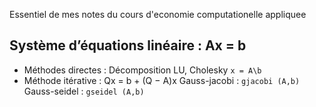 Essentiel de mes notes du cours d'economie computationelle appliquee

## Système d’équations linéaire : Ax = b

* Méthodes directes : Décomposition LU, Cholesky
  `x = A\b`
* Méthode itérative : Qx = b + (Q − A)x
  Gauss-jacobi : `gjacobi (A,b)`
  Gauss-seidel : `gseidel (A,b)`

